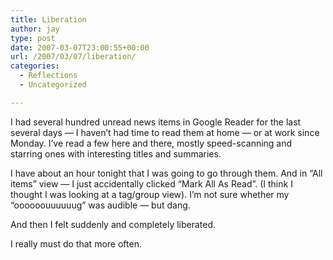 ```yaml
---
title: Liberation
author: jay
type: post
date: 2007-03-07T23:00:55+00:00
url: /2007/03/07/liberation/
categories:
  - Reflections
  - Uncategorized

---
```

I had several hundred unread news items in Google Reader for the last several days — I haven’t had time to read them at home — or at work since Monday. I’ve read a few here and there, mostly speed-scanning and starring ones with interesting titles and summaries.

I have about an hour tonight that I was going to go through them. And in “All items” view — I just accidentally clicked “Mark All As Read”. (I think I thought I was looking at a tag/group view). I’m not sure whether my “oooooouuuuuug” was audible — but dang.

And then I felt suddenly and completely liberated.

I really must do that more often.
